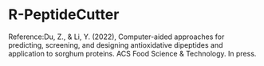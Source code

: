 # R-PeptideCutter
Reference:Du, Z., & Li, Y. (2022), Computer-aided approaches for predicting, screening, and designing antioxidative dipeptides and application to sorghum proteins. ACS Food Science & Technology. In press.
